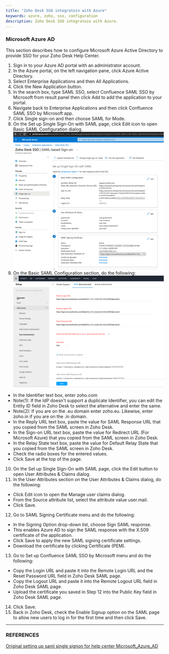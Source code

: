 ```yaml
---
title: "Zoho Desk SSO integratoin with Azure"
keywords: azure, zoho, sso, configuration
description: Zoho Desk SSO integratoin with Azure.
---
```

### Microsoft Azure AD
This section describes how to configure Microsoft Azure Active Directory to provide SSO for your Zoho Desk Help Center.
1. Sign in to your Azure AD portal with an administrator account.
2. In the Azure portal, on the left navigation pane, click Azure Active Directory.
3. Select Enterprise Applications and then All Applications.
4. Click the New Application button.
5. In the search box, type SAML SSO, select Confluence SAML SSO by Microsoft from result panel then click Add to add the application to your portal.
6. Navigate back to Enterprise Applications and then click Confluence SAML SSO by Microsoft app.
7. Click Single sign-on and then choose SAML for Mode.
8. On the Set up Single Sign-On with SAML page, click Edit icon to open Basic SAML Configuration dialog.
   ![](images/zoho_sso_azuread_02.png)
9. On the Basic SAML Configuration section, do the following:
   ![](images/zoho_sso_azuread_01.png)
  * In the Identifier text box, enter zoho.com
  * Note(1): If the IdP doesn't support a duplicate Identifier, you can edit the Entity ID field in Zoho Desk to select the alternative and enter the same.
  * Note(2): If you are on the .eu domain enter zoho.eu. Likewise, enter zoho.in if you are on the .in domain.
  * In the Reply URL text box, paste the value for SAML Response URL that you copied from the SAML screen in Zoho Desk.
  * In the Sign-on URL text box, paste the value for Redirect URL (For Microsoft Azure) that you copied from the SAML screen in Zoho Desk.
  * In the Relay State text box, paste the value for Default Relay State that you copied from the SAML screen in Zoho Desk.
  * Check the radio boxes for the entered values.
  * Click Save at the top of the page.
10. On the Set up Single Sign-On with SAML page, click the Edit button to open User Attributes & Claims dialog.
11. In the User Attributes section on the User Attributes & Claims dialog, do the following:
* Click Edit icon to open the Manage user claims dialog.
* From the Source attribute list, select the attribute value user.mail.
* Click Save.
12. Go to SAML Signing Certificate menu and do the following:
* In the Signing Option drop-down list, choose Sign SAML response.
* This enables Azure AD to sign the SAML response with the X.509 certificate of the application.
* Click Save to apply the new SAML signing certificate settings.
* Download the certificate by clicking Certificate (PEM).
13. Go to Set up Confluence SAML SSO by Microsoft menu and do the following:
* Copy the Login URL and paste it into the Remote Login URL and the Reset Password URL field in Zoho Desk SAML page.
* Copy the Logout URL and paste it into the Remote Logout URL field in Zoho Desk SAML page.
* Upload the certificate you saved in Step 12 into the Public Key field in Zoho Desk SAML page.
14. Click Save.
15. Back in Zoho Desk, check the Enable Signup option on the SAML page to allow new users to log in for the first time and then click Save.

---
### REFERENCES
[Original setting up saml single signon for help center Microsoft_Azure_AD](https://help.zoho.com/portal/en/kb/desk/for-administrators/user-access-and-security/articles/setting-up-saml-single-signon-for-help-center#Microsoft_Azure_AD)